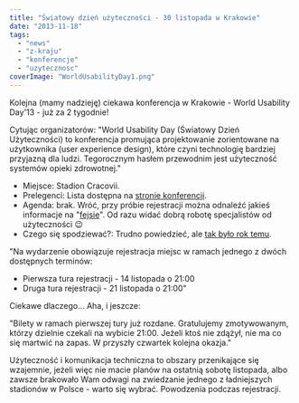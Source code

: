 ```yaml
---
title: "Światowy dzień użyteczności - 30 listopada w Krakowie"
date: "2013-11-18"
tags:
  - "news"
  - "z-kraju"
  - "konferencje"
  - "uzytecznosc"
coverImage: "WorldUsabilityDay1.png"
---
```


Kolejna (mamy nadzieję) ciekawa konferencja w Krakowie - World Usability
Day'13 - już za 2 tygodnie!

Cytując organizatorów: "World Usability Day (Światowy Dzień Użyteczności) to
konferencja promująca projektowanie zorientowane na użytkownika (user experience
design), które czyni technologię bardziej przyjazną dla ludzi. Tegorocznym
hasłem przewodnim jest użyteczność systemów opieki zdrowotnej."

- Miejsce: Stadion Cracovii.
- Prelegenci: Lista dostępna na [stronie konferencji](http://www.wudkrakow.pl/).
- Agenda: brak. Wróć, przy próbie rejestracji można odnaleźć jakieś informacje
  na "[fejsie](https://www.facebook.com/WudKrakow)". Od razu widać dobrą robotę
  specjalistów od użyteczności 😉
- Czego się spodziewać?: Trudno powiedzieć, ale
  [tak było rok temu](http://2012.wudkrakow.pl/).

"Na wydarzenie obowiązuje rejestracja miejsc w ramach jednego z dwóch dostępnych
terminów:

- Pierwsza tura rejestracji - 14 listopada o 21:00
- Druga tura rejestracji - 21 listopada o 21:00"

Ciekawe dlaczego... Aha, i jeszcze:

"Bilety w ramach pierwszej tury już rozdane. Gratulujemy zmotywowanym, którzy
dzielnie czekali na wybicie 21:00. Jeżeli ktoś nie zdążył, nie ma co się martwić
na zapas. W przyszły czwartek kolejna okazja."

Użyteczność i komunikacja techniczna to obszary przenikające się wzajemnie,
jeżeli więc nie macie planów na ostatnią sobotę listopada, albo zawsze brakowało
Wam odwagi na zwiedzanie jednego z ładniejszych stadionów w Polsce - warto się
wybrać. Powodzenia podczas rejestracji.
